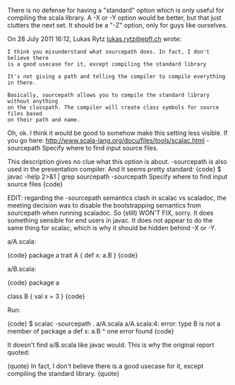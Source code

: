 There is no defense for having a "standard" option which is only useful for compiling the scala library.  A -X or -Y option would be better, but that just clutters the next set.  It should be a "-Z" option, only for guys like ourselves.


On 28 July 2011 16:12, Lukas Rytz <lukas.rytz@epfl.ch> wrote:

    I think you misunderstand what sourcepath does. In fact, I don't believe there
    is a good usecase for it, except compiling the standard library

    It's not giving a path and telling the compiler to compile everything in there.

    Basically, sourcepath allows you to compile the standard library without anything
    on the classpath. The compiler will create class symbols for source files based
    on their path and name.


Oh, ok. I think it would be good to somehow make this setting less visible. If you go here: http://www.scala-lang.org/docu/files/tools/scalac.html
-sourcepath <path>
Specify where to find input source files. 


This description gives no clue what this option is about.
-sourcepath is also used in the presentation compiler. And it seems pretty standard:
{code}
$ javac -help 2>&1 | grep sourcepath
  -sourcepath <path>         Specify where to find input source files
{code}

EDIT: regarding the -sourcepath semantics clash in scalac vs scaladoc, the meeting decision was to disable the bootstrapping semantics from sourcepath when running scaladoc. So (still) WON'T FIX, sorry.
It does something sensible for end users in javac.  It does not appear to do the same thing for scalac, which is why it should be hidden behind -X or -Y.

a/A.scala:

{code}
package a
trait A {
   def x: a.B
}
{code}

a/B.scala:

{code}
package a

class B {
        val x = 3
}
{code}

Run:

{code}
$ scalac -sourcepath . a/A.scala 
a/A.scala:4: error: type B is not a member of package a
	def x: a.B
                 ^
one error found
{code}

It doesn't find a/B.scala like javac would.  This is why the original report quoted:

{quote}
In fact, I don't believe there is a good usecase for it, except compiling the standard library.
{quote}

